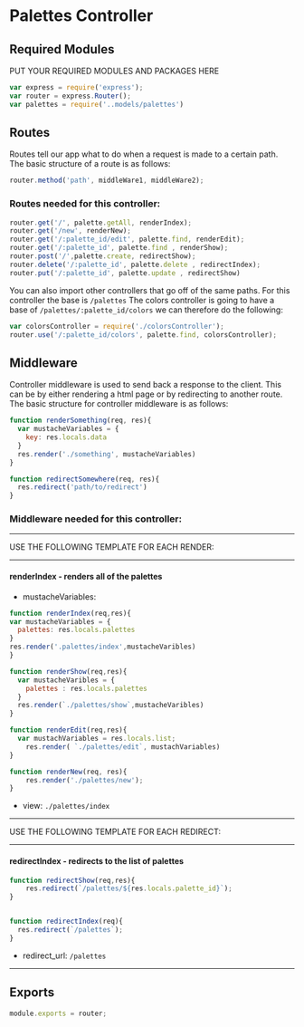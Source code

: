# Palettes Controller

## Required Modules
PUT YOUR REQUIRED MODULES AND PACKAGES HERE
```js
var express = require('express');
var router = express.Router();
var palettes = require('..models/palettes')
```
## Routes 
Routes tell our app what to do when a request is made to a certain path. The basic structure of a route is as follows:
```js 
router.method('path', middleWare1, middleWare2);
```
### Routes needed for this controller:
```js 
router.get('/', palette.getAll, renderIndex);
router.get('/new', renderNew);
router.get('/:palette_id/edit', palette.find, renderEdit);
router.get('/:palette_id', palette.find , renderShow);
router.post('/',palette.create, redirectShow);
router.delete('/:palette_id', palette.delete , redirectIndex);
router.put('/:palette_id', palette.update , redirectShow)
```
You can also import other controllers that go off of the same paths. For this controller the base is `/palettes` The colors controller is going to have a base of `/palettes/:palette_id/colors` we can therefore do the following:
```js
var colorsController = require('./colorsController');
router.use('/:palette_id/colors', palette.find, colorsController);
```

## Middleware
Controller middleware is used to send back a response to the client. This can be by either rendering a html page or by redirecting to another route. The basic structure for controller middleware is as follows:
```js
function renderSomething(req, res){
  var mustacheVariables = {
    key: res.locals.data
  }
  res.render('./something', mustacheVariables)
}

function redirectSomewhere(req, res){
  res.redirect('path/to/redirect')
}
```

### Middleware needed for this controller:

---

USE THE FOLLOWING TEMPLATE FOR EACH RENDER:

---
#### renderIndex - renders all of the palettes
- mustacheVariables: 
```js
function renderIndex(req,res){
var mustacheVariables = {
  palettes: res.locals.palettes
}
res.render('.palettes/index',mustacheVaribles)
}

function renderShow(req,res){
  var mustacheVaribles = {
    palettes : res.locals.palettes
  }
  res.render(`./palettes/show`,mustacheVaribles)
}

function renderEdit(req,res){
  var mustachVariables = res.locals.list;
    res.render( `./palettes/edit`, mustachVariables)
}

function renderNew(req, res){
    res.render('./palettes/new');
}

```
- view: `./palettes/index`

---


USE THE FOLLOWING TEMPLATE FOR EACH REDIRECT:

---
#### redirectIndex - redirects to the list of palettes 
```js
function redirectShow(req,res){
    res.redirect(`/palettes/${res.locals.palette_id}`);
}


function redirectIndex(req){
  res.redirect(`/palettes`);
}

```
- redirect_url: `/palettes`
---


## Exports
```js
module.exports = router;
```